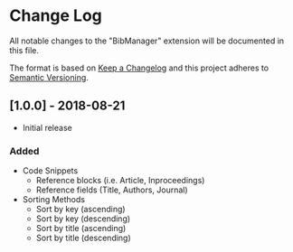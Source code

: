 # Change Log
All notable changes to the "BibManager" extension will be documented in this file.

The format is based on [Keep a Changelog](http://keepachangelog.com/en/1.0.0) and this project adheres to [Semantic Versioning](http://semver.org/spec/v2.0.0.html).

## [1.0.0] - 2018-08-21
- Initial release
### Added
 - Code Snippets
    - Reference blocks (i.e. Article, Inproceedings)
    - Reference fields (Title, Authors, Journal)
 - Sorting Methods
    - Sort by key (ascending)
    - Sort by key (descending)
    - Sort by title (ascending)
    - Sort by title (descending)
